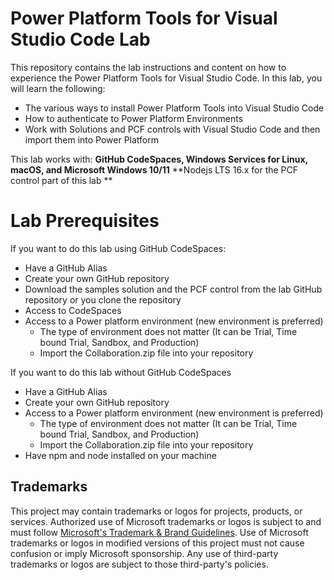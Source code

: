 # Power Platform Tools for Visual Studio Code  Lab

This repository contains the lab instructions and content on how to experience the Power Platform Tools for Visual Studio Code.
In this lab, you will learn the following:
 - The various ways to install Power Platform Tools into Visual Studio Code
 - How to authenticate to Power Platform Environments
 - Work with Solutions and PCF controls with Visual Studio Code and then import them into Power Platform

This lab works with:
**GitHub CodeSpaces, Windows Services for Linux, macOS, and Microsoft Windows 10/11**
**Nodejs LTS 16.x  for the PCF control part of this lab **

# Lab Prerequisites
If you want to do this lab using GitHub CodeSpaces:
* Have a GitHub Alias 
* Create your own GitHub repository
* Download the samples solution and the PCF control from the lab GitHub repository or you clone the repository
* Access to CodeSpaces
* Access to a Power platform environment (new environment is preferred)
    - The type of environment does not matter (It can be Trial, Time bound Trial,  Sandbox, and Production)
    - Import the Collaboration.zip file into your repository 

If you want to do this lab without GitHub CodeSpaces
 * Have a GitHub Alias 
 * Create your own GitHub repository
 * Access to a Power platform environment (new environment is preferred)
     - The type of environment does not matter (It can be Trial, Time bound Trial, Sandbox, and Production)
     - Import the Collaboration.zip file into your repository
 * Have npm and node installed on your machine


## Trademarks

This project may contain trademarks or logos for projects, products, or services. Authorized use of Microsoft 
trademarks or logos is subject to and must follow 
[Microsoft's Trademark & Brand Guidelines](https://www.microsoft.com/en-us/legal/intellectualproperty/trademarks/usage/general).
Use of Microsoft trademarks or logos in modified versions of this project must not cause confusion or imply Microsoft sponsorship.
Any use of third-party trademarks or logos are subject to those third-party's policies.
